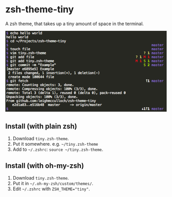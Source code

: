 # zsh-theme-tiny

A zsh theme, that takes up a tiny amount of space in the terminal.

![](README-screenshot.png)

## Install (with plain zsh)

1. Download `tiny.zsh-theme`.
2. Put it somewhere. e.g. `~/tiny.zsh-theme`
2. Add to `~/.zshrc`: `source ~/tiny.zsh-theme`.

## Install (with oh-my-zsh)

1. Download `tiny.zsh-theme`.
2. Put it in `~/.oh-my-zsh/custom/themes/`.
3. Edit `~/.zshrc` with `ZSH_THEME="tiny"`.
